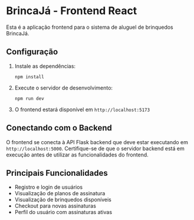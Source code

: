 
# BrincaJá - Frontend React

Esta é a aplicação frontend para o sistema de aluguel de brinquedos BrincaJá.

## Configuração

1. Instale as dependências:
   ```
   npm install
   ```

2. Execute o servidor de desenvolvimento:
   ```
   npm run dev
   ```

3. O frontend estará disponível em `http://localhost:5173`

## Conectando com o Backend

O frontend se conecta à API Flask backend que deve estar executando em `http://localhost:5000`.
Certifique-se de que o servidor backend está em execução antes de utilizar as funcionalidades do frontend.

## Principais Funcionalidades

- Registro e login de usuários
- Visualização de planos de assinatura
- Visualização de brinquedos disponíveis
- Checkout para novas assinaturas
- Perfil do usuário com assinaturas ativas
